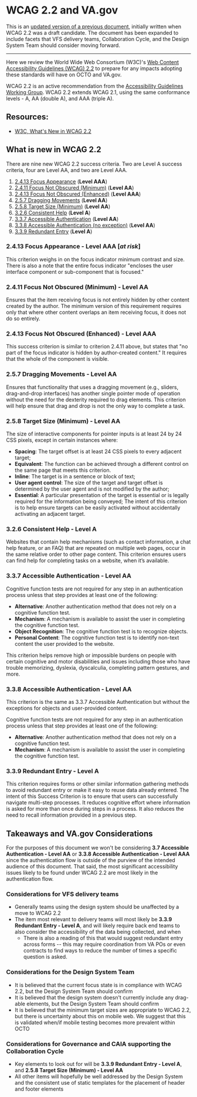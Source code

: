# WCAG 2.2 and VA.gov

This is an [updated version of a previous document](https://github.com/department-of-veterans-affairs/va.gov-team/blob/master/teams/shared-support/accessibility/projects/wcag-2.2/va.gov-and-wcag-2.2.md), initially written when WCAG 2.2 was a draft candidate. The document has been expanded to include facets that VFS delivery teams, Collaboration Cycle, and the Design System Team should consider moving forward.

***

Here we review the World Wide Web Consortium (W3C)'s [Web Content Accessibility Guidelines (WCAG) 2.2](https://www.w3.org/TR/WCAG22/) to prepare for any impacts adopting these standards will have on OCTO and VA.gov. 

WCAG 2.2 is an active recommendation from the [Accessibility Guidelines Working Group](https://www.w3.org/WAI/GL/).  WCAG 2.2 extends WCAG 2.1, using the same conformance levels - A, AA (double A), and AAA (triple A).

## Resources:
- [W3C, What's New in WCAG 2.2](https://www.w3.org/WAI/standards-guidelines/wcag/new-in-22/)

## What is new in WCAG 2.2
There are nine new WCAG 2.2 success criteria. Two are Level A success criteria, four are Level AA, and two are Level AAA.

1. [2.4.13 Focus Appearance](https://www.w3.org/WAI/WCAG22/Understanding/focus-appearance.html) (**Level AAA**)
2. [2.4.11 Focus Not Obscured (Minimum)](https://www.w3.org/WAI/WCAG22/Understanding/focus-not-obscured-minimum.html) (**Level AA**)
3. [2.4.13 Focus Not Obscured (Enhanced)](https://www.w3.org/WAI/WCAG22/Understanding/focus-not-obscured-enhanced.html) (**Level AAA**)
4. [2.5.7 Dragging Movements](https://www.w3.org/WAI/WCAG22/Understanding/dragging-movements.html) (**Level AA**)
5. [2.5.8 Target Size (Minimum)](https://www.w3.org/WAI/WCAG22/Understanding/target-size-minimum.html) (**Level AA**)
6. [3.2.6 Consistent Help](https://www.w3.org/WAI/WCAG22/Understanding/consistent-help.html) (**Level A**)
7. [3.3.7 Accessible Authentication](https://www.w3.org/WAI/WCAG22/Understanding/accessible-authentication.html) (**Level AA**)
8. [3.3.8 Accessible Authentication (no exception)](https://www.w3.org/WAI/WCAG22/Understanding/accessible-authentication-no-exception.html) (**Level AA**)
9. [3.3.9 Redundant Entry](https://www.w3.org/WAI/WCAG22/Understanding/redundant-entry.html) (**Level A**)

### 2.4.13 Focus Appearance - Level AAA [*at risk*]
This criterion weighs in on the focus indicator minimum contrast and size. There is also a note that the entire focus indicator "encloses the user interface component or sub-component that is focused."

### 2.4.11 Focus Not Obscured (Minimum) - Level AA
Ensures that the item receiving focus is not entirely hidden by other content created by the author. The minimum version of this requirement requires only that where other content overlaps an item receiving focus, it does not do so entirely.

### 2.4.13 Focus Not Obscured (Enhanced) - Level AAA
This success criterion is similar to criterion 2.4.11 above, but states that "no part of the focus indicator is hidden by author-created content." It requires that the whole of the component is visible.

### 2.5.7 Dragging Movements - Level AA
Ensures that functionality that uses a dragging movement (e.g., sliders, drag-and-drop interfaces) has another single pointer mode of operation without the need for the dexterity required to drag elements. This criterion will help ensure that drag and drop is not the only way to complete a task.

### 2.5.8 Target Size (Minimum) - Level AA
The size of interactive components for pointer inputs is at least 24 by 24 CSS pixels, except in certain instances where:
- **Spacing**: The target offset is at least 24 CSS pixels to every adjacent target;
- **Equivalent**: The function can be achieved through a different control on the same page that meets this criterion.
- **Inline**: The target is in a sentence or block of text;
- **User agent control**: The size of the target and target offset is determined by the user agent and is not modified by the author;
- **Essential**: A particular presentation of the target is essential or is legally required for the information being conveyed;
The intent of this criterion is to help ensure targets can be easily activated without accidentally activating an adjacent target.

### 3.2.6 Consistent Help - Level A
Websites that contain help mechanisms (such as contact information, a chat help feature, or an FAQ) that are repeated on multiple web pages, occur in the same relative order to other page content. This criterion ensures users can find help for completing tasks on a website, when it’s available.

### 3.3.7 Accessible Authentication - Level AA
Cognitive function tests are not required for any step in an authentication process unless that step provides at least one of the following:
- **Alternative**: Another authentication method that does not rely on a cognitive function test.
- **Mechanism**: A mechanism is available to assist the user in completing the cognitive function test.
- **Object Recognition**: The cognitive function test is to recognize objects.
- **Personal Content**: The cognitive function test is to identify non-text content the user provided to the website.

This criterion helps remove high or impossible burdens on people with certain cognitive and motor disabilities and issues including those who have trouble memorizing, dyslexia, dyscalculia, completing pattern gestures, and more.

### 3.3.8 Accessible Authentication - Level AA
This criterion is the same as 3.3.7 Accessible Authentication but without the exceptions for objects and user-provided content.

Cognitive function tests are not required for any step in an authentication process unless that step provides at least one of the following:
- **Alternative**: Another authentication method that does not rely on a cognitive function test.
- **Mechanism**: A mechanism is available to assist the user in completing the cognitive function test.

### 3.3.9 Redundant Entry - Level A
This criterion requires forms or other similar information gathering methods to avoid redundant entry or make it easy to reuse data already entered. The intent of this Success Criterion is to ensure that users can successfully navigate multi-step processes. It reduces cognitive effort where information is asked for more than once during steps in a process. It also reduces the need to recall information provided in a previous step.

## Takeaways and VA.gov Considerations

For the purposes of this document we won't be considering **3.7 Accessible Authentication - Level AA** or **3.3.8 Accessible Authentication - Level AAA** since the authentication flow is outside of the purview of the intended audience of this document. That said, the most significant accessibility issues likely to be found under WCAG 2.2 are most likely in the authentication flow. 

### Considerations for VFS delivery teams

- Generally teams using the design system should be unaffected by a move to WCAG 2.2 
- The item most relevant to delivery teams will most likely be **3.3.9 Redundant Entry - Level A**, and will likely require back end teams to also consider the accessibility of the data being collected, and when
    - There is also a reading of this that would suggest redundant entry across forms -- this may require coordination from VA POs or even contracts to find ways to reduce the number of times a specific question is asked.

### Considerations for the Design System Team

- It is believed that the current focus state is in compliance with WCAG 2.2, but the Design System Team should confirm
- It is believed that the design system doesn't currently include any drag-able elements, but the Design System Team should confirm
- It is believed that the minimum target sizes are appropriate to WCAG 2.2, but there is uncertainty about this on mobile web. We suggest that this is validated when/if mobile testing becomes more prevalent within OCTO 

### Considerations for Governance and CAIA supporting the Collaboration Cycle

- Key elements to look out for will be **3.3.9 Redundant Entry - Level A**, and **2.5.8 Target Size (Minimum) - Level AA**
- All other items will hopefully be well addressed by the Design System and the consistent use of static templates for the placement of header and footer elements
